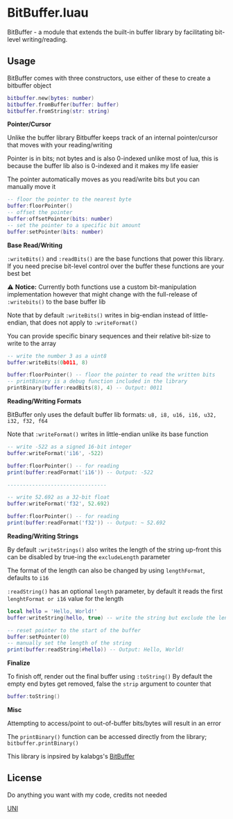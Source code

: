# BitBuffer.luau

BitBuffer - a module that extends the built-in buffer library
by facilitating bit-level writing/reading.

## Usage

BitBuffer comes with three constructors, use either of these to create a bitbuffer object

```lua
bitbuffer.new(bytes: number)
bitbuffer.fromBuffer(buffer: buffer)
bitbuffer.fromString(str: string)
```

**Pointer/Cursor**

Unlike the buffer library Bitbuffer keeps track of an internal pointer/cursor 
that moves with your reading/writing

Pointer is in bits; not bytes and is also 0-indexed unlike most of lua, this is because the buffer lib 
also is 0-indexed and it makes my life easier

The pointer automatically moves as you read/write bits but you can manually move it

```lua
-- floor the pointer to the nearest byte
buffer:floorPointer()
-- offset the pointer 
buffer:offsetPointer(bits: number)
-- set the pointer to a specific bit amount
buffer:setPointer(bits: number)
```

**Base Read/Writing**

`:writeBits()` and `:readBits()` are the base functions that power this library.
If you need precise bit-level control over the buffer these functions are your best bet

⚠️ **Notice:** Currently both functions use a custom bit-manipulation implementation 
however that might change with the full-release of `:writebits()` to the base buffer lib

Note that by default `:writeBits()` writes in big-endian instead of little-endian, that does not apply to `:writeFormat()`

You can provide specific binary sequences and their relative bit-size to write to the array

```lua
-- write the number 3 as a uint8
buffer:writeBits(0b011, 8)

buffer:floorPointer() -- floor the pointer to read the written bits
-- printBinary is a debug function included in the library
printBinary(buffer:readBits(8), 4) -- Output: 0011
```

**Reading/Writing Formats**

BitBuffer only uses the default buffer lib formats:
`u8, i8, u16, i16, u32, i32, f32, f64`

Note that `:writeFormat()` writes in little-endian unlike its base function

```lua
-- write -522 as a signed 16-bit integer
buffer:writeFormat('i16', -522)

buffer:floorPointer() -- for reading
print(buffer:readFormat('i16')) -- Output: -522

--------------------------------

-- write 52.692 as a 32-bit float
buffer:writeFormat('f32', 52.692)

buffer:floorPointer() -- for reading
print(buffer:readFormat('f32')) -- Output: ~ 52.692
```

**Reading/Writing Strings**

By default `:writeStrings()` also writes the length of the string up-front
this can be disabled by true-ing the `excludeLength` parameter

The format of the length can also be changed by using `lengthFormat`, defaults to `i16`

`:readString()` has an optional `length` parameter, by default it reads the first `lenghtFormat or i16` value for the length

```lua
local hello = 'Hello, World!'
buffer:writeString(hello, true) -- write the string but exclude the length

-- reset pointer to the start of the buffer
buffer:setPointer(0)
-- manually set the length of the string
print(buffer:readString(#hello)) -- Output: Hello, World!
```

**Finalize**

To finish off, render out the final buffer using `:toString()`
By default the empty end bytes get removed, false the `strip` argument to counter that

```lua
buffer:toString()
```

**Misc**

Attempting to access/point to out-of-buffer bits/bytes will result in an error

The `printBinary()` function can be accessed directly from the library; `bitbuffer.printBinary()`

This library is inpsired by kalabgs's [BitBuffer](https://devforum.roblox.com/t/bifbuffer-fast-and-compact-bitwise-buffer/3044870/4)

## License

Do anything you want with my code, credits not needed

[UNI](https://choosealicense.com/licenses/unlicense/)
